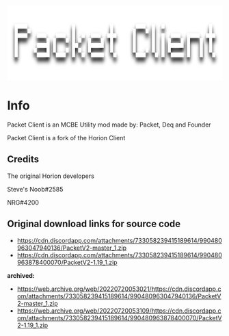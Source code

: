 <p align="center">
	<img width="755" height="175" src="assets/images/Text.png">
</p>

# Info
Packet Client is an MCBE Utility mod made by: Packet, Deq and Founder

Packet Client is a fork of the Horion Client


## Credits

The original Horion developers

Steve's Noob#2585

NRG#4200

## Original download links for source code
- https://cdn.discordapp.com/attachments/733058239415189614/990480963047940136/PacketV2-master_1.zip
- https://cdn.discordapp.com/attachments/733058239415189614/990480963878400070/PacketV2-1.19_1.zip

**archived:**

- https://web.archive.org/web/20220720053021/https://cdn.discordapp.com/attachments/733058239415189614/990480963047940136/PacketV2-master_1.zip
- https://web.archive.org/web/20220720053109/https://cdn.discordapp.com/attachments/733058239415189614/990480963878400070/PacketV2-1.19_1.zip
